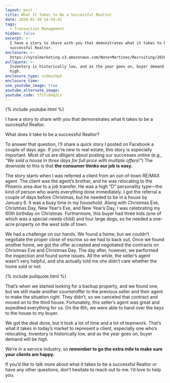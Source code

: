 ```yaml
---
layout: post
title: What It Takes to Be a Successful Realtor
date: 2020-01-30 14:59:41
tags:
  - Transaction Management
hidden: false
excerpt: >-
  I have a story to share with you that demonstrates what it takes to be a
  successful Realtor.
enclosure: >-
  https://vyralmarketing.s3.amazonaws.com/Nate+Martinez/Recruiting/2020/What+Does+It+Take+to+Be+a+Successful+Realtor_.mp4
pullquote: >-
  Inventory is historically low, and as the year goes on, buyer demand will be
  high.
enclosure_type: video/mp4
enclosure_time:
use_youtube_image: true
youtube_alternate_image:
youtube_code: tfSYi6Hq2Ls
---
```


{% include youtube.html %}

I have a story to share with you that demonstrates what it takes to be a successful Realtor.

What does it take to be a successful Realtor?&nbsp;

To answer that question, I’ll share a quick story I posted on Facebook a couple of days ago. If you’re new to real estate, this story is especially important. Most of us are diligent about posting our successes online (e.g., *“We sold a house in three days for full price with multiple offers\!”*) The downside to this is that **the consumer thinks our job is easy.&nbsp;**

The story starts when I was referred a client from an out-of-town RE/MAX agent. The client was the agent’s brother, and he was relocating to the Phoenix area due to a job transfer. He was a high “D” personality type—the kind of person who wants everything done immediately. I got the referral a couple of days before Christmas, but he needed to be in a house by January 6. It was a busy time in my household. Along with Christmas Eve, Christmas Day, New Year’s Eve, and New Year’s Day, I was celebrating my 60th birthday on Christmas. Furthermore, this buyer had three kids (one of which was a special-needs child) and four large dogs, so he needed a one-acre property on the west side of town.&nbsp;

We had a challenge on our hands. We found a home, but we couldn’t negotiate the proper close of escrow so we had to back out. Once we found another home, we got the offer accepted and negotiated the contracts on Christmas Eve and Christmas Day. The day after, however, we performed the inspection and found some issues. All the while, the seller’s agent wasn’t very helpful, and she actually told me she didn’t care whether the home sold or not.

{% include pullquote.html %}

That’s when we started looking for a backup property, and we found one, but we still made another counteroffer to the previous seller and their agent to make the situation right. They didn’t, so we canceled that contract and moved on to the third house. Fortunately, this seller’s agent was great and expedited everything for us. On the 6th, we were able to hand over the keys to the house to my buyer.&nbsp;

We got the deal done, but it took a lot of time and a lot of teamwork. That’s what it takes in today’s market to represent a client, especially one who’s relocating. Inventory is historically low, and as the year goes on, buyer demand will be high.&nbsp;&nbsp;

We’re in a service industry, so **remember to go the extra mile to make sure your clients are happy.&nbsp;**

If you’d like to talk more about what it takes to be a successful Realtor or have any other questions, don’t hesitate to reach out to me. I’d love to help you.
